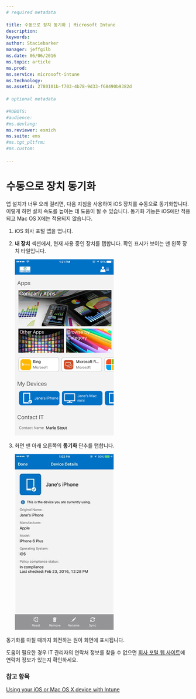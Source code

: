 ```yaml
---
# required metadata

title: 수동으로 장치 동기화 | Microsoft Intune
description:
keywords:
author: Staciebarker
manager: jeffgilb
ms.date: 06/06/2016
ms.topic: article
ms.prod:
ms.service: microsoft-intune
ms.technology:
ms.assetid: 2780101b-f703-4b78-9d33-f68490b9382d

# optional metadata

#ROBOTS:
#audience:
#ms.devlang:
ms.reviewer: esmich
ms.suite: ems
#ms.tgt_pltfrm:
#ms.custom:

---
```



# 수동으로 장치 동기화

앱 설치가 너무 오래 걸리면, 다음 지침을 사용하여 iOS 장치를 수동으로 동기화합니다. 이렇게 하면 설치 속도를 높이는 데 도움이 될 수 있습니다. 동기화 기능은 iOS에만 적용되고 Mac OS X에는 적용되지 않습니다.

1. iOS 회사 포털 앱을 엽니다.

2. **내 장치** 섹션에서, 현재 사용 중인 장치를 탭합니다. 확인 표시가 보이는 맨 왼쪽 장치 타일입니다.

    ![ios-sync-1-comp-portal-apps](./media/ios-sync-1-comp-portal-apps.png)

3.  화면 맨 아래 오른쪽의 **동기화** 단추를 탭합니다.

    ![ios-sync-2-sync-button](./media/ios-sync-2-sync-button.png)

동기화를 마칠 때까지 회전하는 원이 화면에 표시됩니다.

도움이 필요한 경우 IT 관리자의 연락처 정보를 찾을 수 없으면 [회사 포털 웹 사이트](http://portal.manage.microsoft.com)에 연락처 정보가 있는지 확인하세요.

### 참고 항목
[Using your iOS or Mac OS X device with Intune](using-your-ios-or-mac-os-x-device-with-intune.md)

<!--HONumber=Jun16_HO1-->


